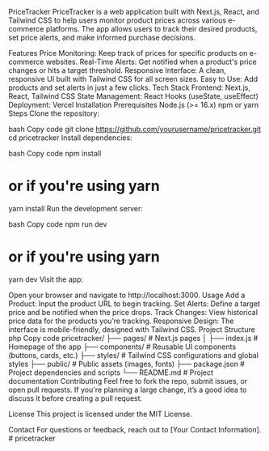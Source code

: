 PriceTracker
PriceTracker is a web application built with Next.js, React, and Tailwind CSS to help users monitor product prices across various e-commerce platforms. The app allows users to track their desired products, set price alerts, and make informed purchase decisions.

Features
Price Monitoring: Keep track of prices for specific products on e-commerce websites.
Real-Time Alerts: Get notified when a product's price changes or hits a target threshold.
Responsive Interface: A clean, responsive UI built with Tailwind CSS for all screen sizes.
Easy to Use: Add products and set alerts in just a few clicks.
Tech Stack
Frontend: Next.js, React, Tailwind CSS
State Management: React Hooks (useState, useEffect)
Deployment: Vercel
Installation
Prerequisites
Node.js (>= 16.x)
npm or yarn
Steps
Clone the repository:

bash
Copy code
git clone https://github.com/yourusername/pricetracker.git
cd pricetracker
Install dependencies:

bash
Copy code
npm install
# or if you're using yarn
yarn install
Run the development server:

bash
Copy code
npm run dev
# or if you're using yarn
yarn dev
Visit the app:

Open your browser and navigate to http://localhost:3000.
Usage
Add a Product: Input the product URL to begin tracking.
Set Alerts: Define a target price and be notified when the price drops.
Track Changes: View historical price data for the products you’re tracking.
Responsive Design: The interface is mobile-friendly, designed with Tailwind CSS.
Project Structure
php
Copy code
pricetracker/
├── pages/                   # Next.js pages
│   ├── index.js             # Homepage of the app
├── components/              # Reusable UI components (buttons, cards, etc.)
├── styles/                  # Tailwind CSS configurations and global styles
├── public/                  # Public assets (images, fonts)
├── package.json             # Project dependencies and scripts
└── README.md                # Project documentation
Contributing
Feel free to fork the repo, submit issues, or open pull requests. If you're planning a large change, it’s a good idea to discuss it before creating a pull request.

License
This project is licensed under the MIT License.

Contact
For questions or feedback, reach out to [Your Contact Information].
 #   p r i c e t r a c k e r 
 
 
